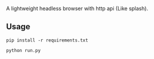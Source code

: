 A lightweight headless browser with http api (Like splash).

## Usage

`pip install -r requirements.txt`

`python run.py`
